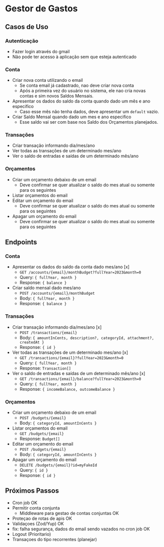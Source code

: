 # Gestor de Gastos

## Casos de Uso

### Autenticação
- Fazer login através do gmail
- Não pode ter acesso à aplicação sem que esteja autenticado
### Conta
- Criar nova conta utilizando o email
  - Se conta email já cadastrado, nao deve criar nova conta
  - Após a primeira vez do usuário no sistema, ele nao cria novas contas e sim novos Saldos Mensais.
- Apresentar os dados do saldo da conta quando dado um mês e ano especifico
  - Caso esse mês não tenha dados, deve apresentar um `default` vazio. 
- Criar Saldo Mensal quando dado um mes e ano especifico
  - Esse saldo vai ser com base nos Saldo dos Orçamentos planejados.
### Transações
- Criar transação informando dia/mes/ano
- Ver todas as transações de um determinado mes/ano
- Ver o saldo de entradas e saídas de um determinado mês/ano

### Orçamentos
- Criar um orçamento debaixo de um email
  - Deve confirmar se quer atualizar o saldo do mes atual ou somente para os seguintes
- Listar orçamentos do email
- Editar um orçamento do email
  - Deve confirmar se quer atualizar o saldo do mes atual ou somente para os seguintes
- Apagar um orçamento do email
  - Deve confirmar se quer atualizar o saldo do mes atual ou somente para os seguintes

## Endpoints

### Conta
- Apresentar os dados do saldo da conta dado mes/ano [x]
  - `GET /accounts/{email}/monthBudget?fullYear=2023&month=0`
  - Query: `{ fullYear, month }`
  - Response: `{ balance }`
- Criar saldo mensal dado mes/ano
  - `POST /accounts/{email}/monthBudget`
  - Body: `{ fullYear, month }`
  - Response: `{ balance }`

### Transações
- Criar transação informando dia/mes/ano [x]
  - `POST /transactions/{email}`
  - Body: `{ amountInCents, description?, categoryId, attachment?, createdAt }`
  - Response: `{ id }`
- Ver todas as transações de um determinado mes/ano [x]
  - `GET /transactions/{email}?fullYear=2023&month=0`
  - Query: `{ fullYear, month }`
  - Response: `Transaction[]`
- Ver o saldo de entradas e saídas de um determinado mês/ano [x]
  - `GET /transactions/{email}/balance?fullYear=2023&month=0`
  - Query: `{ fullYear, month }`
  - Response: `{ incomeBalance, outcomeBalance }`

### Orçamentos
- Criar um orçamento debaixo de um email
  - `POST /budgets/{email}`
  - Body: `{ categoryId, amountInCents }`
- Listar orçamentos do email
  - `GET /budgets/{email}`
  - Response: `Budget[]`
- Editar um orçamento do email
  - `POST /budgets/{email}`
  - Body: `{ categoryId, amountInCents }`
- Apagar um orçamento do email
  - `DELETE /budgets/{email}?id=myFakeId`
  - Query: `{ id }`
  - Response: `{ id }`


## Próximos Passos
- Cron job OK
- Permitir conta conjunta
  - Middleware para gestao de contas conjuntas OK
- Proteçao de rotas de apis OK
- Validaçoes (Zod/Yup) OK
- fix: falha segurança, dados do email sendo vazados no cron job OK
- Logout (Prioritario)
- Transaçoes do tipo recorrentes (planejar)